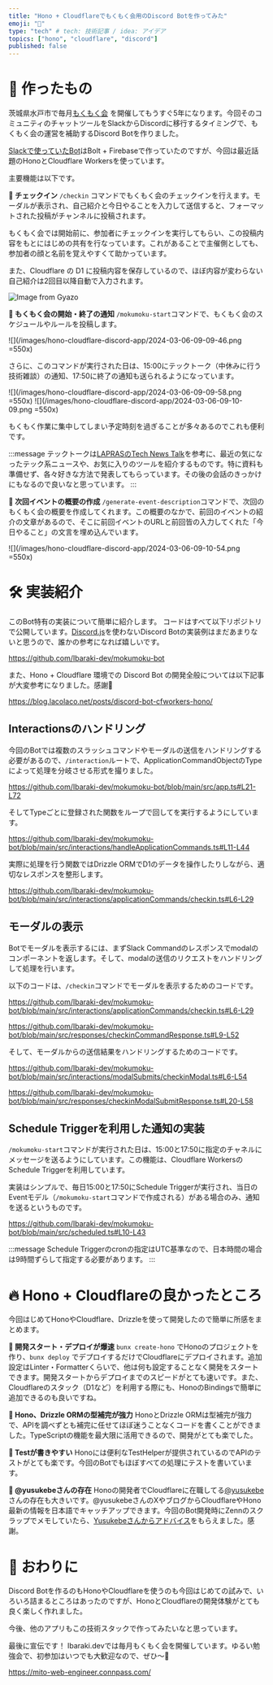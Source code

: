 ```yaml
---
title: "Hono + Cloudflareでもくもく会用のDiscord Botを作ってみた"
emoji: "🤖"
type: "tech" # tech: 技術記事 / idea: アイデア
topics: ["hono", "cloudflare", "discord"]
published: false
---
```


# 🤖 作ったもの
茨城県水戸市で毎月[もくもく会](https://mito-web-engineer.connpass.com/) を開催してもうすぐ5年になります。今回そのコミュニティのチャットツールをSlackからDiscordに移行するタイミングで、もくもく会の運営を補助するDiscord Botを作りました。

[Slackで使っていたBot](https://qiita.com/ryo2132/items/1a7d5e2a1b80414700e3)はBolt + Firebaseで作っていたのですが、今回は最近話題のHonoとCloudflare Workersを使っています。

主要機能は以下です。

**📌 チェックイン**
`/checkin` コマンドでもくもく会のチェックインを行えます。モーダルが表示され、自己紹介と今日やることを入力して送信すると、フォーマットされた投稿がチャンネルに投稿されます。

もくもく会では開始前に、参加者にチェックインを実行してもらい、この投稿内容をもとにはじめの共有を行なっています。これがあることで主催側としても、参加者の顔と名前を覚えやすくて助かっています。

また、Cloudflare の D1 に投稿内容を保存しているので、ほぼ内容が変わらない自己紹介は2回目以降自動で入力されます。

![Image from Gyazo](https://i.gyazo.com/9a7ee44ccaaa1c297cdad0bf792f56c4.gif)


**📌 もくもく会の開始・終了の通知**
`/mokumoku-start`コマンドで、もくもく会のスケジュールやルールを投稿します。

![](/images/hono-cloudflare-discord-app/2024-03-06-09-09-46.png =550x)

さらに、このコマンドが実行された日は、15:00にテックトーク（中休みに行う技術雑談）の通知、17:50に終了の通知も送られるようになっています。

![](/images/hono-cloudflare-discord-app/2024-03-06-09-09-58.png =550x)
![](/images/hono-cloudflare-discord-app/2024-03-06-09-10-09.png =550x)

もくもく作業に集中してしまい予定時刻を過ぎることが多々あるのでこれも便利です。

:::message
テックトークは[LAPRASのTech News Talk](https://www.youtube.com/playlist?list=PLKbaztxP2P4jpdF0P5YbJNJwFabB-pksK)を参考に、最近の気になったテック系ニュースや、お気に入りのツールを紹介するものです。特に資料も準備せず、各々好きな方法で発表してもらっています。その後の会話のきっかけにもなるので良いなと思っています。
:::

**📌 次回イベントの概要の作成**
`/generate-event-description`コマンドで、次回のもくもく会の概要を作成してくれます。この概要のなかで、前回のイベントの紹介の文章があるので、そこに前回イベントのURLと前回皆の入力してくれた「今日やること」の文言を埋め込んでいます。

![](/images/hono-cloudflare-discord-app/2024-03-06-09-10-54.png =550x)


# 🛠️ 実装紹介

このBot特有の実装について簡単に紹介します。
コードはすべて以下リポジトリで公開しています。[Discord.js](https://discord.js.org/)を使わないDiscord Botの実装例はまだあまりないと思うので、誰かの参考になれば嬉しいです。

https://github.com/Ibaraki-dev/mokumoku-bot

また、Hono + Cloudflare 環境での Discord Bot の開発全般については以下記事が大変参考になりました。感謝🙏

https://blog.lacolaco.net/posts/discord-bot-cfworkers-hono/

## Interactionsのハンドリング

今回のBotでは複数のスラッシュコマンドやモーダルの送信をハンドリングする必要があるので、`/interaction`ルートで、ApplicationCommandObjectのTypeによって処理を分岐させる形式を撮りました。

https://github.com/Ibaraki-dev/mokumoku-bot/blob/main/src/app.ts#L21-L72

そしてTypeごとに登録された関数をループで回してを実行するようにしています。

https://github.com/Ibaraki-dev/mokumoku-bot/blob/main/src/interactions/handleApplicationCommands.ts#L11-L44

実際に処理を行う関数ではDrizzle ORMでD1のデータを操作したりしながら、適切なレスポンスを整形します。

https://github.com/Ibaraki-dev/mokumoku-bot/blob/main/src/interactions/applicationCommands/checkin.ts#L6-L29

## モーダルの表示
Botでモーダルを表示するには、まずSlack Commandのレスポンスでmodalのコンポーネントを返します。そして、modalの送信のリクエストをハンドリングして処理を行います。

以下のコードは、`/checkin`コマンドでモーダルを表示するためのコードです。

https://github.com/Ibaraki-dev/mokumoku-bot/blob/main/src/interactions/applicationCommands/checkin.ts#L6-L29

https://github.com/Ibaraki-dev/mokumoku-bot/blob/main/src/responses/checkinCommandResponse.ts#L9-L52

そして、モーダルからの送信結果をハンドリングするためのコードです。

https://github.com/Ibaraki-dev/mokumoku-bot/blob/main/src/interactions/modalSubmits/checkinModal.ts#L6-L54

https://github.com/Ibaraki-dev/mokumoku-bot/blob/main/src/responses/checkinModalSubmitResponse.ts#L20-L58


## Schedule Triggerを利用した通知の実装

`/mokumoku-start`コマンドが実行された日は、15:00と17:50に指定のチャネルにメッセージを送るようにしています。この機能は、Cloudflare WorkersのSchedule Triggerを利用しています。

実装はシンプルで、毎日15:00と17:50にSchedule Triggerが実行され、当日のEventモデル（`/mokumoku-start`コマンドで作成される）がある場合のみ、通知を送るというものです。

https://github.com/Ibaraki-dev/mokumoku-bot/blob/main/src/scheduled.ts#L10-L43

:::message
Schedule Triggerのcronの指定はUTC基準なので、日本時間の場合は9時間ずらして指定する必要があります。
:::

# 🔥 Hono + Cloudflareの良かったところ
今回はじめてHonoやCloudflare、Drizzleを使って開発したので簡単に所感をまとめます。

**📌 開発スタート・デプロイが爆速**
`bunx create-hono` でHonoのプロジェクトを作り、`bunx deploy` でデプロイするだけでCloudflareにデプロイされます。追加設定はLinter・Formatterくらいで、他は何も設定することなく開発をスタートできます。開発スタートからデプロイまでのスピードがとても速いです。また、Cloudflareのスタック（D1など）を利用する際にも、HonoのBindingsで簡単に追加できるのも良いですね。

**📌 Hono、Drizzle ORMの型補完が強力**
HonoとDrizzle ORMは型補完が強力で、APIを調べずとも補完に任せてほぼ迷うことなくコードを書くことができました。TypeScriptの機能を最大限に活用できるので、開発がとても楽でした。

**📌 Testが書きやすい**
Honoには便利なTestHelperが提供されているのでAPIのテストがとても楽です。今回のBotでもほぼすべての処理にテストを書いています。

**📌 @yusukebeさんの存在**
Honoの開発者でCloudflareに在職してる[@yusukebe](https://twitter.com/yusukebe)さんの存在も大きいです。@yusukebeさんのXやブログからCloudflareやHono最新の情報を日本語でキャッチアップできます。今回のBot開発時にZennのスクラップでメモしていたら、[Yusukebeさんからアドバイス](https://zenn.dev/link/comments/8a912a10634481)をもらえました。感謝。

# 🏁 おわりに

Discord Botを作るのもHonoやCloudflareを使うのも今回はじめての試みで、いろいろ詰まるところはあったのですが、HonoとCloudflareの開発体験がとても良く楽しく作れました。

今後、他のアプリもこの技術スタックで作ってみたいなと思っています。

最後に宣伝です！
Ibaraki.devでは毎月もくもく会を開催しています。ゆるい勉強会で、初参加はいつでも大歓迎なので、ぜひ〜🤗

https://mito-web-engineer.connpass.com/
